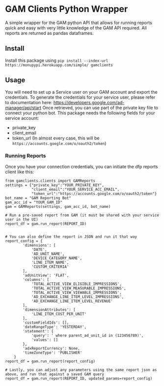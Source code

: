 # GAM Clients Python Wrapper #
A simple wrapper for the GAM python API that allows for running reports quick and easy with very little knowledge of the GAM API required.
All reports are returned as pandas dataframes.

## Install ##

Install this package using `pip install --index-url https://monupypi.herokuapp.com/simple/ gamclients`


## Usage ##
You will need to set up a Service user on your GAM account and export the credentials.
To generate the credentials for your service user, please refer to documentation here: https://developers.google.com/ad-manager/api/start
Once retrieved, you can use part of the private key file to connect your python bot.
This package needs the following fields for your service account:
- private_key
- client_email
- token_url (In almost every case, this will be `https://accounts.google.com/o/oauth2/token`)

### Running Reports ###

Once you have your connection credentials, you can initiate the dfp reports client like this:
```
from gamclients.clients import GAMReports
settings = {"private_key":"YOUR_PRIVATE_KEY",
            "client_email":"YOUR_SERVICE_ACC_EMAIL",
            "token_url":"https://accounts.google.com/o/oauth2/token"}
bot_name = "GAM Reporting Bot"
gam_acc_id = "YOUR_GAM_ID"
gam = GAMReports(settings, gam_acc_id, bot_name)

# Run a pre-saved report from GAM (it must be shared with your service user in the UI)
report_df = gam.run_report(REPORT_ID)


# You can also define the report in JSON and run it that way
report_config = {
        'dimensions': [
            'DATE',
            'AD_UNIT_NAME',
            'DEVICE_CATEGORY_NAME',
            'LINE_ITEM_NAME',
            'CUSTOM_CRITERIA'
        ],
        'adUnitView': 'FLAT',
        'columns': [
            'TOTAL_ACTIVE_VIEW_ELIGIBLE_IMPRESSIONS',
            'TOTAL_ACTIVE_VIEW_MEASURABLE_IMPRESSIONS',
            'TOTAL_ACTIVE_VIEW_VIEWABLE_IMPRESSIONS',
            'AD_EXCHANGE_LINE_ITEM_LEVEL_IMPRESSIONS',
            'AD_EXCHANGE_LINE_ITEM_LEVEL_REVENUE'
        ],
        'dimensionAttributes': [
            'LINE_ITEM_COST_PER_UNIT'
        ],
        'customFieldIds': [],
        'dateRangeType': 'YESTERDAY',
        'statement': {
            'query': ' where parent_ad_unit_id in (123456789)',
            'values': []
        },
        'adxReportCurrency': None,
        'timeZoneType': 'PUBLISHER'
    }
report_df = gam.run_report(report_config)

# Lastly, you can adjust any parameters using the same report json as above, and run that against a saved GAM query
report_df = gam.run_report(REPORT_ID, updated_params=report_config)
```
